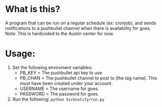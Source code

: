 # What is this?

A program that can be run on a regular schedule (ex: cronjob), and sends
notifications to a pushbullet channel when there is availability for goes.
Note: This is hardcoded to the Austin center for now.

# Usage:

1. Set the following enviroment variables:
    - PB_KEY = The pushbullet api key to use
    - PB_CHAN = The pushbullet channel to post to (the tag name). This must have been created under your account.
    - USERNAME = The username for goes.
    - PASSWORD = The password for goes.
2. Run the following: ```python kicknotify/run.py```
